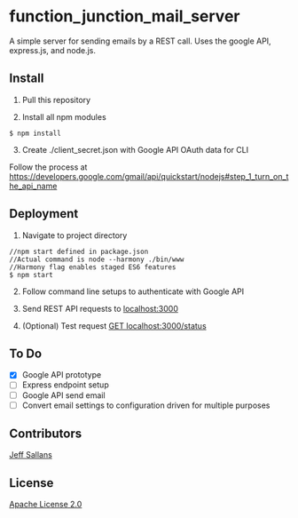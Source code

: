 # function_junction_mail_server
A simple server for sending emails by a REST call.  Uses the google API, express.js, and node.js.

## Install

1) Pull this repository

2) Install all npm modules
```
$ npm install
```
3) Create ./client_secret.json with Google API OAuth data for CLI

Follow the process at https://developers.google.com/gmail/api/quickstart/nodejs#step_1_turn_on_the_api_name

## Deployment

1) Navigate to project directory
```
//npm start defined in package.json
//Actual command is node --harmony ./bin/www
//Harmony flag enables staged ES6 features
$ npm start
```

2) Follow command line setups to authenticate with Google API

3) Send REST API requests to [localhost:3000](http://localhost:3000)

4) (Optional) Test request [GET localhost:3000/status](http://localhost:3000/status)

## To Do

- [x] Google API prototype
- [ ] Express endpoint setup
- [ ] Google API send email
- [ ] Convert email settings to configuration driven for multiple purposes

## Contributors

[Jeff Sallans](https://github.com/JeffSallans)

## License

[Apache License 2.0](http://tldrlegal.com/license/apache-license-2.0-(apache-2.0))
